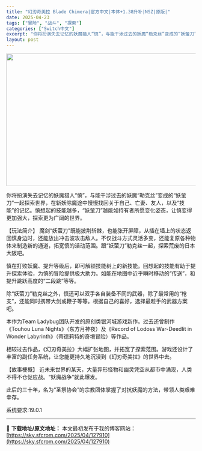 ```yaml
---
title: "幻刃奇美拉 Blade Chimera|官方中文|本体+1.38升补|NSZ|原版|"
date: 2025-04-23
tags: ["冒险", "战斗", "探索"]
categories: ["Switch中文"]
excerpt: "你将扮演失去记忆的妖魔猎人“慎”，与能干涉过去的妖魔“勒克丝”变成的“妖萤刀”一起探索世界，在斩妖除魔途中慢慢找回关于自己、亡妻、友人，以及“技能”的记忆。慎想起的技能越多，“妖萤刀”越能如持有者所愿变化姿态，让慎变得更加强大，探索更为广阔的世界。 【玩法简介】 魔剑“妖萤刀”既能披荆斩棘，也能张开&hellip;"
layout: post
---
```


<img class="aligncenter size-full wp-image-127911" src="https://sky.sfcrom.com/wp-content/uploads/2025/04/2025042300091523.webp" alt="" width="616" height="353" />

你将扮演失去记忆的妖魔猎人“慎”，与能干涉过去的妖魔“勒克丝”变成的“妖萤刀”一起探索世界，在斩妖除魔途中慢慢找回关于自己、亡妻、友人，以及“技能”的记忆。慎想起的技能越多，“妖萤刀”越能如持有者所愿变化姿态，让慎变得更加强大，探索更为广阔的世界。

【玩法简介】
魔剑“妖萤刀”既能披荆斩棘，也能张开屏障，从插在墙上的状态返回慎身边时，还能放出冲击波攻击敌人。不仅战斗方式灵活多变，还能复原各种物体来制造新的通道，拓宽慎的活动范围。跟“妖萤刀”勒克丝一起，探索荒废的日本大阪吧。

慎在打败妖魔、提升等级后，即可解锁技能树上的新技能。回想起的技能有助于提升探索体验，为慎的冒险提供极大助力。如能在地图中近乎瞬时移动的“传送”，和提升跳跃高度的“二段跳”等等。

除“妖萤刀”勒克丝之外，慎还可以双手各自装备不同的武器，除了最常用的“枪支”，还能同时携带大剑或鞭子等等。根据自己的喜好，选择最趁手的武器方案吧。

本作为Team Ladybug团队开发的原创类银河城游戏新作。过去还曾制作《Touhou Luna Nights》（东方月神夜）及《Record of Lodoss War-Deedlit in Wonder Labyrinth》（蒂德莉特的奇境冒险）等作品。

相较过去作品，《幻刃奇美拉》大幅扩张地图，并拓宽了探索范围。游戏还设计了丰富的副任务系统，让您能更持久地沉浸到《幻刃奇美拉》的世界中去。

【故事梗概】
近未来世界的某天，大量异形怪物和幽灵凭空从都市中涌现，人类不得不仓促应战。“妖魔战争”就此爆发。

此后的三十年，名为“圣祭协会”的宗教团体掌握了对抗妖魔的方法，带领人类艰难幸存。

系统要求:19.0.1

---
📖 **下载地址/原文地址：** 本文最初发布于我的博客网站：[https://sky.sfcrom.com/2025/04/127910](https://sky.sfcrom.com/2025/04/127910)
